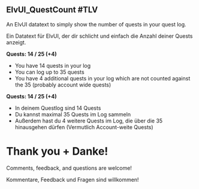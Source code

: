 ## ElvUI_QuestCount #TLV

An ElvUI datatext to simply show the number of quests in your quest log.

Ein Datatext für ElvUI, der dir schlicht und einfach die Anzahl deiner Quests anzeigt.

__Quests: 14 / 25 (+4)__
- You have 14 quests in your log
- You can log up to 35 quests
-  You have 4 additional quests in your log which are not counted against the 35 (probably account wide quests)

__Quests: 14 / 25 (+4)__
- In deinem Questlog sind 14 Quests
- Du kannst maximal 35 Quests im Log sammeln
- Außerdem hast du 4 weitere Quests im Log, die über die 35 hinausgehen dürfen (Vermutlich Account-weite Quests)

# Thank you + Danke!

Comments, feedback, and questions are welcome!

Kommentare, Feedback und Fragen sind willkommen!